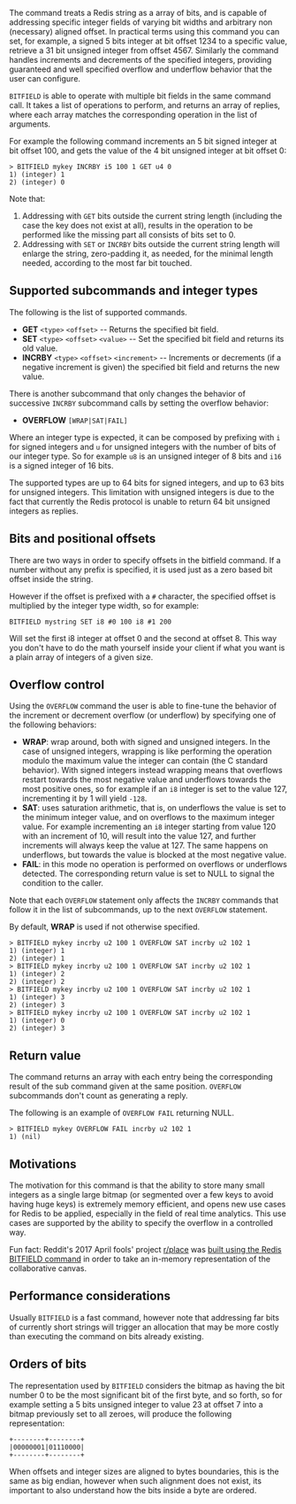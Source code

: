 The command treats a Redis string as a array of bits, and is capable of
addressing specific integer fields of varying bit widths and arbitrary non
(necessary) aligned offset. In practical terms using this command you can set,
for example, a signed 5 bits integer at bit offset 1234 to a specific value,
retrieve a 31 bit unsigned integer from offset 4567. Similarly the command
handles increments and decrements of the specified integers, providing
guaranteed and well specified overflow and underflow behavior that the user can
configure.

`BITFIELD` is able to operate with multiple bit fields in the same command call.
It takes a list of operations to perform, and returns an array of replies, where
each array matches the corresponding operation in the list of arguments.

For example the following command increments an 5 bit signed integer at bit
offset 100, and gets the value of the 4 bit unsigned integer at bit offset 0:

    > BITFIELD mykey INCRBY i5 100 1 GET u4 0
    1) (integer) 1
    2) (integer) 0

Note that:

1. Addressing with `GET` bits outside the current string length (including the
   case the key does not exist at all), results in the operation to be performed
   like the missing part all consists of bits set to 0.
2. Addressing with `SET` or `INCRBY` bits outside the current string length will
   enlarge the string, zero-padding it, as needed, for the minimal length
   needed, according to the most far bit touched.

## Supported subcommands and integer types

The following is the list of supported commands.

- **GET** `<type>` `<offset>` -- Returns the specified bit field.
- **SET** `<type>` `<offset>` `<value>` -- Set the specified bit field and
  returns its old value.
- **INCRBY** `<type>` `<offset>` `<increment>` -- Increments or decrements (if a
  negative increment is given) the specified bit field and returns the new
  value.

There is another subcommand that only changes the behavior of successive
`INCRBY` subcommand calls by setting the overflow behavior:

- **OVERFLOW** `[WRAP|SAT|FAIL]`

Where an integer type is expected, it can be composed by prefixing with `i` for
signed integers and `u` for unsigned integers with the number of bits of our
integer type. So for example `u8` is an unsigned integer of 8 bits and `i16` is
a signed integer of 16 bits.

The supported types are up to 64 bits for signed integers, and up to 63 bits for
unsigned integers. This limitation with unsigned integers is due to the fact
that currently the Redis protocol is unable to return 64 bit unsigned integers
as replies.

## Bits and positional offsets

There are two ways in order to specify offsets in the bitfield command. If a
number without any prefix is specified, it is used just as a zero based bit
offset inside the string.

However if the offset is prefixed with a `#` character, the specified offset is
multiplied by the integer type width, so for example:

    BITFIELD mystring SET i8 #0 100 i8 #1 200

Will set the first i8 integer at offset 0 and the second at offset 8. This way
you don't have to do the math yourself inside your client if what you want is a
plain array of integers of a given size.

## Overflow control

Using the `OVERFLOW` command the user is able to fine-tune the behavior of the
increment or decrement overflow (or underflow) by specifying one of the
following behaviors:

- **WRAP**: wrap around, both with signed and unsigned integers. In the case of
  unsigned integers, wrapping is like performing the operation modulo the
  maximum value the integer can contain (the C standard behavior). With signed
  integers instead wrapping means that overflows restart towards the most
  negative value and underflows towards the most positive ones, so for example
  if an `i8` integer is set to the value 127, incrementing it by 1 will yield
  `-128`.
- **SAT**: uses saturation arithmetic, that is, on underflows the value is set
  to the minimum integer value, and on overflows to the maximum integer value.
  For example incrementing an `i8` integer starting from value 120 with an
  increment of 10, will result into the value 127, and further increments will
  always keep the value at 127. The same happens on underflows, but towards the
  value is blocked at the most negative value.
- **FAIL**: in this mode no operation is performed on overflows or underflows
  detected. The corresponding return value is set to NULL to signal the
  condition to the caller.

Note that each `OVERFLOW` statement only affects the `INCRBY` commands that
follow it in the list of subcommands, up to the next `OVERFLOW` statement.

By default, **WRAP** is used if not otherwise specified.

    > BITFIELD mykey incrby u2 100 1 OVERFLOW SAT incrby u2 102 1
    1) (integer) 1
    2) (integer) 1
    > BITFIELD mykey incrby u2 100 1 OVERFLOW SAT incrby u2 102 1
    1) (integer) 2
    2) (integer) 2
    > BITFIELD mykey incrby u2 100 1 OVERFLOW SAT incrby u2 102 1
    1) (integer) 3
    2) (integer) 3
    > BITFIELD mykey incrby u2 100 1 OVERFLOW SAT incrby u2 102 1
    1) (integer) 0
    2) (integer) 3

## Return value

The command returns an array with each entry being the corresponding result of
the sub command given at the same position. `OVERFLOW` subcommands don't count
as generating a reply.

The following is an example of `OVERFLOW FAIL` returning NULL.

    > BITFIELD mykey OVERFLOW FAIL incrby u2 102 1
    1) (nil)

## Motivations

The motivation for this command is that the ability to store many small integers
as a single large bitmap (or segmented over a few keys to avoid having huge
keys) is extremely memory efficient, and opens new use cases for Redis to be
applied, especially in the field of real time analytics. This use cases are
supported by the ability to specify the overflow in a controlled way.

Fun fact: Reddit's 2017 April fools' project
[r/place](https://reddit.com/r/place) was
[built using the Redis BITFIELD command](https://redditblog.com/2017/04/13/how-we-built-rplace/)
in order to take an in-memory representation of the collaborative canvas.

## Performance considerations

Usually `BITFIELD` is a fast command, however note that addressing far bits of
currently short strings will trigger an allocation that may be more costly than
executing the command on bits already existing.

## Orders of bits

The representation used by `BITFIELD` considers the bitmap as having the bit
number 0 to be the most significant bit of the first byte, and so forth, so for
example setting a 5 bits unsigned integer to value 23 at offset 7 into a bitmap
previously set to all zeroes, will produce the following representation:

    +--------+--------+
    |00000001|01110000|
    +--------+--------+

When offsets and integer sizes are aligned to bytes boundaries, this is the same
as big endian, however when such alignment does not exist, its important to also
understand how the bits inside a byte are ordered.
